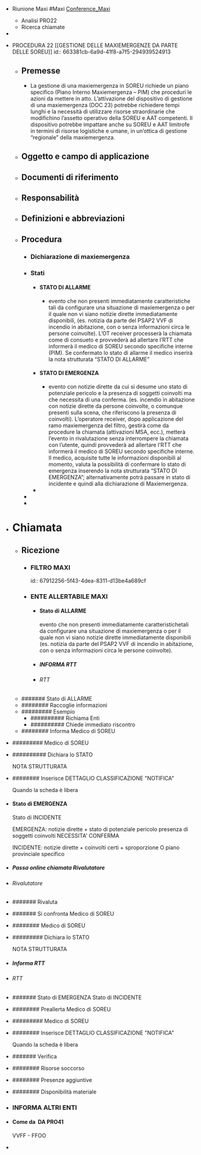 - Riunione Maxi #Maxi 
  [Conference_Maxi](https://teams.microsoft.com/l/meetup-join/19%3ameeting_ZjMwMWFiYTktYjVlMS00MjNmLTkxZGMtODI3M2EwOGQ5MzFi%40thread.v2/0?context=%7b%22Tid%22%3a%2252ecb373-e86b-4449-9f46-3606f0ee4f88%22%2c%22Oid%22%3a%2224e94cdb-6551-43d6-81f3-2484b50613ac%22%7d)
	- Analisi PRO22
	- Ricerca chiamate
-
- PROCEDURA 22 [[GESTIONE DELLE MAXIEMERGENZE DA PARTE DELLE SOREU]]
  id:: 663381cb-6a9d-41f8-a7f5-294939524913
	- ## Premesse
		- La gestione di una maxiemergenza in SOREU richiede un piano specifico (Piano
		  Interno Maxiemergenza – PIM) che proceduri le azioni da mettere in atto.
		  L’attivazione del dispositivo di gestione di una maxiemergenza (DOC 23)
		  potrebbe richiedere tempi lunghi e la necessità di utilizzare risorse straordinarie
		  che modifichino l’assetto operativo della SOREU e AAT competenti.
		  Il dispositivo potrebbe impattare anche su SOREU e AAT limitrofe in termini di
		  risorse logistiche e umane, in un’ottica di gestione “regionale” della
		  maxiemergenza.
	- ## Oggetto e campo di applicazione
	- ## Documenti di riferimento
	- ## Responsabilità
	- ## Definizioni e abbreviazioni
	- ## Procedura
		- ### Dichiarazione di maxiemergenza
		- ### Stati
			- #### STATO DI ALLARME
				- evento che non presenti immediatamente caratteristiche
				  tali da configurare una situazione di maxiemergenza o per il quale non vi siano
				  notizie dirette immediatamente disponibili, (es. notizia da parte del PSAP2 VVF di
				  incendio in abitazione, con o senza informazioni circa le persone coinvolte).
				  L’OT receiver processerà la chiamata come di consueto e provvederà ad allertare
				  l’RTT che informerà il medico di SOREU secondo specifiche interne (PIM). Se
				  confermato lo stato di allarme il medico inserirà la nota strutturata “STATO DI
				  ALLARME”
			- #### STATO DI EMERGENZA
				- evento con notizie dirette da cui si desume uno stato di
				  potenziale pericolo e la presenza di soggetti coinvolti ma che necessita di una
				  conferma. (es. incendio in abitazione con notizie dirette da persone coinvolte, o
				  comunque presenti sulla scena, che riferiscono la presenza di coinvolti).
				  L’operatore receiver, dopo applicazione del ramo maxiemergenza del filtro,
				  gestirà come da procedure la chiamata (attivazioni MSA, ecc.), metterà l’evento
				  in rivalutazione senza interrompere la chiamata con l’utente, quindi provvederà
				  ad allertare l’RTT che informerà il medico di SOREU secondo specifiche interne.
				  Il medico, acquisite tutte le informazioni disponibili al momento, valuta la
				  possibilità di confermare lo stato di emergenza inserendo la nota strutturata
				  “STATO DI EMERGENZA”; alternativamente potrà passare in stato di incidente e
				  quindi alla dichiarazione di Maxiemergenza.
			-
		-
		-
- # Chiamata
	- ## Ricezione
		- ### FILTRO MAXI
		  id:: 67912256-5f43-4dea-8311-d13be4a689cf
		- ### ENTE ALLERTABILE MAXI
			- #### Stato di ALLARME
			  
			  evento che non presenti immediatamente 
			  caratteristichetali da configurare 
			  una situazione di maxiemergenza
			  o per il quale non vi siano notizie dirette immediatamente disponibili
			  (es. notizia da parte del PSAP2 VVF di incendio in abitazione, con o senza informazioni circa le persone coinvolte).
			- ##### INFORMA RTT
			- ###### RTT
	- ####### Stato di ALLARME
	- ######## Raccoglie informazioni
	- ######### Esempio
		- ########## Richiama Enti
		- ########## Chiede immediato riscontro
	- ######## Informa Medico di SOREU
- ######### Medico di SOREU
- ########## Dichiara lo STATO
  
  NOTA STRUTTURATA
- ######## Inserisce DETTAGLIO CLASSIFICAZIONE "NOTIFICA"
  
  Quando la scheda è libera
- #### Stato di EMERGENZA
  Stato di INCIDENTE
  
  EMERGENZA:
  notizie dirette + stato di potenziale pericolo
  presenza di soggetti coinvolti
  NECESSITA' CONFERMA
  
  INCIDENTE:
  notizie dirette + coinvolti certi + sproporzione O piano provinciale specifico
- ##### Passa online chiamata Rivalutatore
- ###### Rivalutatore
- ####### Rivaluta
- ####### Si confronta Medico di SOREU
- ######## Medico di SOREU
- ######### Dichiara lo STATO
  
  NOTA STRUTTURATA
- ##### Informa RTT
- ###### RTT
- ####### Stato di EMERGENZA
  Stato di INCIDENTE
- ######## Preallerta Medico di SOREU
- ######### Medico di SOREU
- ######## Inserisce DETTAGLIO CLASSIFICAZIONE "NOTIFICA"
  
  Quando la scheda è libera
- ####### Verifica
- ######## Risorse soccorso
- ######## Presenze aggiuntive
- ######## Disponibilità materiale
- ### INFORMA ALTRI ENTI
- #### Come da  DA PRO41
  VVFF - FFOO
-